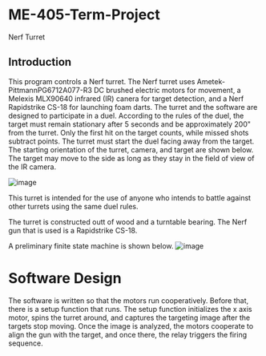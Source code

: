 # ME-405-Term-Project
Nerf Turret

## Introduction

This program controls a Nerf turret. The Nerf turret uses Ametek-PittmannPG6712A077-R3 DC brushed electric motors for movement, a Melexis MLX90640 infrared (IR) canera for target detection, and a Nerf Rapidstrike CS-18 for launching foam darts. The turret and the software are designed to participate in a duel. According to the rules of the duel, the target must remain stationary after 5 seconds and be approximately 200" from the turret. Only the first hit on the target counts, while missed shots subtract points. The turret must start the duel facing away from the target. The starting orientation of the turret, camera, and target are shown below. The target may move to the side as long as they stay in the field of view of the IR camera.

![image](https://user-images.githubusercontent.com/91160149/226514788-aae2918d-4371-4c49-b76a-7a5b6c7b3d77.png)

This turret is intended for the use of anyone who intends to battle against other turrets using the same duel rules.



The turret is constructed outt of wood and a turntable bearing. The Nerf gun that is used is a Rapidstrike CS-18. 

A preliminary finite state machine is shown below.
![image](https://user-images.githubusercontent.com/91160149/222659616-70aec763-9652-46c0-8a5b-9024be7f3c49.png)


# Software Design

The software is written so that the motors run cooperatively. Before that, there is a setup function that runs. The setup function initializes the x axis motor, spins the turret around, and captures the targeting image after the targets stop moving. Once the image is analyzed, the motors cooperate to align the gun with the target, and once there, the relay triggers the firing sequence.
